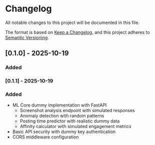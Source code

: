 # Changelog

All notable changes to this project will be documented in this file.

The format is based on [Keep a Changelog](https://keepachangelog.com/en/1.0.0/),
and this project adheres to [Semantic Versioning](https://semver.org/spec/v2.0.0.html).

## [0.1.0] - 2025-10-19

### Added

### [0.1.1] - 2025-10-19

### Added
- ML Core dummy implementation with FastAPI
	- Screenshot analysis endpoint with simulated responses
	- Anomaly detection with random patterns
	- Posting time predictor with realistic dummy data
	- Affinity calculator with simulated engagement metrics
- Basic API security with dummy key authentication
- CORS middleware configuration